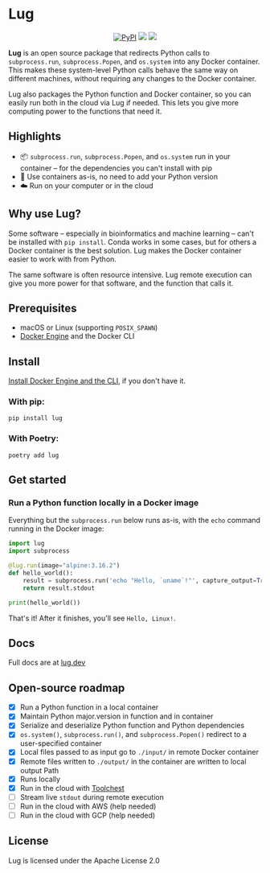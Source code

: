 # Lug

<p align="center">
    <a href="https://pypi.python.org/pypi/lug/" alt="PyPI version">
        <img alt="PyPI" src="https://img.shields.io/pypi/v/lug?labelColor=212121&color=304FFE"></a>
    <a href="https://github.com/trytoolchest/lug/" alt="Build">
        <img src="https://img.shields.io/circleci/build/gh/trytoolchest/lug/main?label=build&token=3eb013dde86ed79996a768ab325cd30ea3a1c993&labelColor=212121&color=304FFE" /></a>
    <a href="https://discord.gg/zgeJ9Pss" alt="Discord">
        <img src="https://img.shields.io/discord/1016544715128176721?labelColor=212121&color=304FFE&label=discord" /></a>
</p>

**Lug** is an open source package that redirects Python calls to `subprocess.run`, `subprocess.Popen`, and `os.system` into 
any Docker container. This makes these system-level Python calls behave the same way on different machines, without 
requiring any changes to the Docker container.

Lug also packages the Python function and Docker container, so you can easily run both in the cloud via Lug if needed. 
This lets you give more computing power to the functions that need it.
## Highlights

- 📦 `subprocess.run`, `subprocess.Popen`, and `os.system` run in your container – for the dependencies you can't 
install with pip
- 🐍 Use containers as-is, no need to add your Python version
- ☁️ Run on your computer or in the cloud

## Why use Lug?

Some software – especially in bioinformatics and machine learning – can't be installed with `pip install`. Conda works 
in some cases, but for others a Docker container is the best solution. Lug makes the Docker container easier to work 
with from Python.

The same software is often resource intensive. Lug remote execution can give you more power for that software, and the 
function that calls it.

## Prerequisites

- macOS or Linux (supporting `POSIX_SPAWN`)
- [Docker Engine](https://docs.docker.com/engine/install/) and the Docker CLI

## Install

[Install Docker Engine and the CLI](https://docs.docker.com/engine/install/), if you don't have it.

### With pip:

`pip install lug`

### With Poetry:

`poetry add lug`

## Get started 

### Run a Python function locally in a Docker image

Everything but the `subprocess.run` below runs as-is, with the `echo` command running in the Docker image:

```python
import lug
import subprocess

@lug.run(image="alpine:3.16.2")
def hello_world():
    result = subprocess.run('echo "Hello, `uname`!"', capture_output=True, text=True, shell=True)
    return result.stdout

print(hello_world())
```

That's it! After it finishes, you'll see `Hello, Linux!`.


## Docs

Full docs are at [lug.dev](https://lug.dev)

## Open-source roadmap

- [x] Run a Python function in a local container
- [x] Maintain Python major.version in function and in container
- [x] Serialize and deserialize Python function and Python dependencies
- [x] `os.system()`, `subprocess.run()`, and `subprocess.Popen()` redirect to a user-specified container
- [x] Local files passed to as input go to `./input/` in remote Docker container
- [x] Remote files written to `./output/` in the container are written to local output Path
- [x] Runs locally
- [x] Run in the cloud with [Toolchest](https://github.com/trytoolchest/toolchest-client-python)
- [ ] Stream live `stdout` during remote execution
- [ ] Run in the cloud with AWS (help needed)
- [ ] Run in the cloud with GCP (help needed)

## License

Lug is licensed under the Apache License 2.0